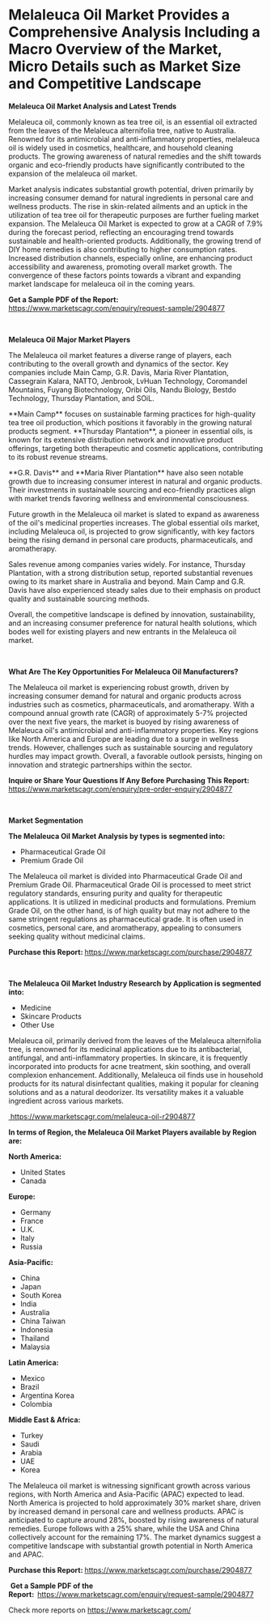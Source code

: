 <p><h1>Melaleuca Oil Market Provides a Comprehensive Analysis Including a Macro Overview of the Market, Micro Details such as Market Size and Competitive Landscape</h1></p><p><strong>Melaleuca Oil Market Analysis and Latest Trends</strong></p>
<p><p>Melaleuca oil, commonly known as tea tree oil, is an essential oil extracted from the leaves of the Melaleuca alternifolia tree, native to Australia. Renowned for its antimicrobial and anti-inflammatory properties, melaleuca oil is widely used in cosmetics, healthcare, and household cleaning products. The growing awareness of natural remedies and the shift towards organic and eco-friendly products have significantly contributed to the expansion of the melaleuca oil market.</p><p>Market analysis indicates substantial growth potential, driven primarily by increasing consumer demand for natural ingredients in personal care and wellness products. The rise in skin-related ailments and an uptick in the utilization of tea tree oil for therapeutic purposes are further fueling market expansion. The Melaleuca Oil Market is expected to grow at a CAGR of 7.9% during the forecast period, reflecting an encouraging trend towards sustainable and health-oriented products. Additionally, the growing trend of DIY home remedies is also contributing to higher consumption rates. Increased distribution channels, especially online, are enhancing product accessibility and awareness, promoting overall market growth. The convergence of these factors points towards a vibrant and expanding market landscape for melaleuca oil in the coming years.</p></p>
<p><strong>Get a Sample PDF of the Report:&nbsp;</strong> <a href="https://www.marketscagr.com/enquiry/request-sample/2904877?utm_campaign=2990&utm_medium=2&utm_source=Github&utm_content=ia&utm_term=12032025&utm_id=melaleuca-oil">https://www.marketscagr.com/enquiry/request-sample/2904877</a></p>
<p>&nbsp;</p>
<p><strong>Melaleuca Oil Major Market Players</strong></p>
<p><p>The Melaleuca oil market features a diverse range of players, each contributing to the overall growth and dynamics of the sector. Key companies include Main Camp, G.R. Davis, Maria River Plantation, Cassegrain Kalara, NATTO, Jenbrook, LvHuan Technology, Coromandel Mountains, Fuyang Biotechnology, Oribi Oils, Nandu Biology, Bestdo Technology, Thursday Plantation, and SOiL.</p><p>**Main Camp** focuses on sustainable farming practices for high-quality tea tree oil production, which positions it favorably in the growing natural products segment. **Thursday Plantation**, a pioneer in essential oils, is known for its extensive distribution network and innovative product offerings, targeting both therapeutic and cosmetic applications, contributing to its robust revenue streams.</p><p>**G.R. Davis** and **Maria River Plantation** have also seen notable growth due to increasing consumer interest in natural and organic products. Their investments in sustainable sourcing and eco-friendly practices align with market trends favoring wellness and environmental consciousness. </p><p>Future growth in the Melaleuca oil market is slated to expand as awareness of the oil's medicinal properties increases. The global essential oils market, including Melaleuca oil, is projected to grow significantly, with key factors being the rising demand in personal care products, pharmaceuticals, and aromatherapy.</p><p>Sales revenue among companies varies widely. For instance, Thursday Plantation, with a strong distribution setup, reported substantial revenues owing to its market share in Australia and beyond. Main Camp and G.R. Davis have also experienced steady sales due to their emphasis on product quality and sustainable sourcing methods. </p><p>Overall, the competitive landscape is defined by innovation, sustainability, and an increasing consumer preference for natural health solutions, which bodes well for existing players and new entrants in the Melaleuca oil market.</p></p>
<p>&nbsp;</p>
<p><strong>What Are The Key Opportunities For Melaleuca Oil Manufacturers?</strong></p>
<p><p>The Melaleuca oil market is experiencing robust growth, driven by increasing consumer demand for natural and organic products across industries such as cosmetics, pharmaceuticals, and aromatherapy. With a compound annual growth rate (CAGR) of approximately 5-7% projected over the next five years, the market is buoyed by rising awareness of Melaleuca oil's antimicrobial and anti-inflammatory properties. Key regions like North America and Europe are leading due to a surge in wellness trends. However, challenges such as sustainable sourcing and regulatory hurdles may impact growth. Overall, a favorable outlook persists, hinging on innovation and strategic partnerships within the sector.</p></p>
<p><strong>Inquire or Share Your Questions If Any Before Purchasing This Report:</strong> <a href="https://www.marketscagr.com/enquiry/pre-order-enquiry/2904877?utm_campaign=2990&utm_medium=2&utm_source=Github&utm_content=ia&utm_term=12032025&utm_id=melaleuca-oil">https://www.marketscagr.com/enquiry/pre-order-enquiry/2904877</a></p>
<p>&nbsp;</p>
<p><strong>Market Segmentation</strong></p>
<p><strong>The Melaleuca Oil Market Analysis by types is segmented into:</strong></p>
<p><ul><li>Pharmaceutical Grade Oil</li><li>Premium Grade Oil</li></ul></p>
<p><p>The Melaleuca oil market is divided into Pharmaceutical Grade Oil and Premium Grade Oil. Pharmaceutical Grade Oil is processed to meet strict regulatory standards, ensuring purity and quality for therapeutic applications. It is utilized in medicinal products and formulations. Premium Grade Oil, on the other hand, is of high quality but may not adhere to the same stringent regulations as pharmaceutical grade. It is often used in cosmetics, personal care, and aromatherapy, appealing to consumers seeking quality without medicinal claims.</p></p>
<p><strong>Purchase this Report:&nbsp;</strong><a href="https://www.marketscagr.com/purchase/2904877?utm_campaign=2990&utm_medium=2&utm_source=Github&utm_content=ia&utm_term=12032025&utm_id=melaleuca-oil">https://www.marketscagr.com/purchase/2904877</a></p>
<p>&nbsp;</p>
<p><strong>The Melaleuca Oil Market Industry Research by Application is segmented into:</strong></p>
<p><ul><li>Medicine</li><li>Skincare Products</li><li>Other Use</li></ul></p>
<p><p>Melaleuca oil, primarily derived from the leaves of the Melaleuca alternifolia tree, is renowned for its medicinal applications due to its antibacterial, antifungal, and anti-inflammatory properties. In skincare, it is frequently incorporated into products for acne treatment, skin soothing, and overall complexion enhancement. Additionally, Melaleuca oil finds use in household products for its natural disinfectant qualities, making it popular for cleaning solutions and as a natural deodorizer. Its versatility makes it a valuable ingredient across various markets.</p></p>
<p><a href="https://www.marketscagr.com/melaleuca-oil-r2904877?utm_campaign=2990&utm_medium=2&utm_source=Github&utm_content=ia&utm_term=12032025&utm_id=melaleuca-oil">&nbsp;https://www.marketscagr.com/melaleuca-oil-r2904877</a></p>
<p><strong>In terms of Region, the Melaleuca Oil Market Players available by Region are:</strong></p>
<p>
    <p> <strong> North America: </strong>
        <ul>
            <li>United States</li>
            <li>Canada</li>
        </ul>
        </p> 
    <p> <strong> Europe: </strong>
        <ul>
            <li>Germany</li>
            <li>France</li>
            <li>U.K.</li>
            <li>Italy</li>
            <li>Russia</li>
        </ul>
        </p> 
    <p> <strong> Asia-Pacific: </strong>
        <ul>
            <li>China</li>
            <li>Japan</li>
            <li>South Korea</li>
            <li>India</li>
            <li>Australia</li>
            <li>China Taiwan</li>
            <li>Indonesia</li>
            <li>Thailand</li>
            <li>Malaysia</li>
        </ul>
        </p> 
    <p> <strong> Latin America: </strong>
        <ul>
            <li>Mexico</li>
            <li>Brazil</li>
            <li>Argentina Korea</li>
            <li>Colombia</li>
        </ul>
        </p> 
    <p> <strong> Middle East & Africa: </strong>
        <ul>
            <li>Turkey</li>
            <li>Saudi</li>
            <li>Arabia</li>
            <li>UAE</li>
            <li>Korea</li>
        </ul>
    </p>
    </p>
<p><p>The Melaleuca oil market is witnessing significant growth across various regions, with North America and Asia-Pacific (APAC) expected to lead. North America is projected to hold approximately 30% market share, driven by increased demand in personal care and wellness products. APAC is anticipated to capture around 28%, boosted by rising awareness of natural remedies. Europe follows with a 25% share, while the USA and China collectively account for the remaining 17%. The market dynamics suggest a competitive landscape with substantial growth potential in North America and APAC.</p></p>
<p><strong>Purchase this Report: </strong><a href="https://www.marketscagr.com/purchase/2904877?utm_campaign=2990&utm_medium=2&utm_source=Github&utm_content=ia&utm_term=12032025&utm_id=melaleuca-oil">https://www.marketscagr.com/purchase/2904877</a></p>
<p>&nbsp;<strong>Get a Sample PDF of the Report:&nbsp;&nbsp;</strong><a href="https://www.marketscagr.com/enquiry/request-sample/2904877?utm_campaign=2990&utm_medium=2&utm_source=Github&utm_content=ia&utm_term=12032025&utm_id=melaleuca-oil">https://www.marketscagr.com/enquiry/request-sample/2904877</a></p>
<p><strong></strong></p>
<p>Check more reports on <a href="https://www.marketscagr.com/?utm_campaign=2990&utm_medium=2&utm_source=Github&utm_content=ia&utm_term=12032025&utm_id=melaleuca-oil">https://www.marketscagr.com/</a></p>